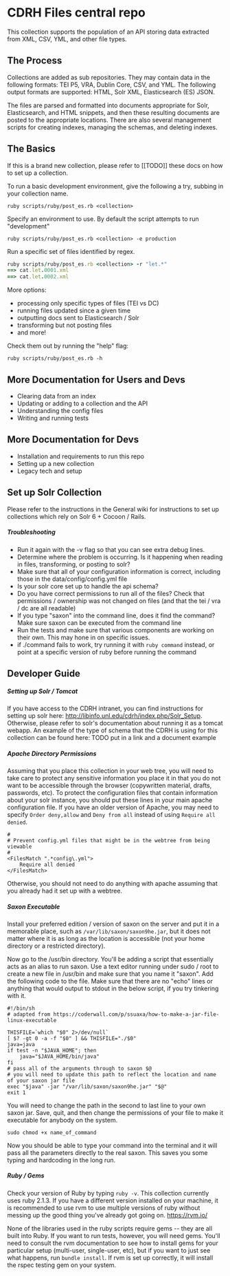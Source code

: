 CDRH Files central repo
======

This collection supports the population of an API storing data extracted from XML, CSV, YML, and other file types.

## The Process

Collections are added as sub repositories. They may contain data in the following formats: TEI P5, VRA, Dublin Core, CSV, and YML.  The following output formats are supported: HTML, Solr XML, Elasticsearch (ES) JSON.

The files are parsed and formatted into documents appropriate for Solr, Elasticsearch, and HTML snippets, and then these resulting documents are posted to the appropriate locations. There are also several management scripts for creating indexes, managing the schemas, and deleting indexes.

## The Basics

If this is a brand new collection, please refer to [[TODO]] these docs on how to set up a collection.

To run a basic development environment, give the following a try, subbing in your collection name.

```
ruby scripts/ruby/post_es.rb <collection>
```

Specify an environment to use. By default the script attempts to run "development"

```
ruby scripts/ruby/post_es.rb <collection> -e production
```

Run a specific set of files identified by regex.

```ruby
ruby scripts/ruby/post_es.rb <collection> -r "let.*"
==> cat.let.0001.xml
==> cat.let.0002.xml
```

More options:

- processing only specific types of files (TEI vs DC)
- running files updated since a given time
- outputting docs sent to Elasticsearch / Solr
- transforming but not posting files
- and more!

Check them out by running the "help" flag:

```
ruby scripts/ruby/post_es.rb -h
```

## More Documentation for Users and Devs

- Clearing data from an index
- Updating or adding to a collection and the API
- Understanding the config files
- Writing and running tests

## More Documentation for Devs

- Installation and requirements to run this repo
- Setting up a new collection
- Legacy tech and setup







## Set up Solr Collection

Please refer to the instructions in the General wiki for instructions to set up collections which rely on Solr 6 + Cocoon / Rails.



##### <a name="trouble_post"></a> Troubleshooting

- Run it again with the -v flag so that you can see extra debug lines.
- Determine where the problem is occurring.  Is it happening when reading in files, transforming, or posting to solr?
- Make sure that all of your configuration information is correct, including those in the data/config/config.yml file
- Is your solr core set up to handle the api schema?
- Do you have correct permissions to run all of the files? Check that permissions / ownership was not changed on files (and that the tei / vra / dc are all readable)
- If you type "saxon" into the command line, does it find the command?  Make sure saxon can be executed from the command line
- Run the tests and make sure that various components are working on their own. This may hone in on specific issues.
- if ./command fails to work, try running it with `ruby command` instead, or point at a specific version of ruby before running the command



Developer Guide
------
##### <a name="solr_core"></a> Setting up Solr / Tomcat
If you have access to the CDRH intranet, you can find instructions for setting up solr here:  http://libinfo.unl.edu/cdrh/index.php/Solr_Setup.  Otherwise, please refer to solr's documentation about running it as a tomcat webapp.  An example of the type of schema that the CDRH is using for this collection can be found here:  TODO put in a link and a document example

##### <a name="apache"></a> Apache Directory Permissions
Assuming that you place this collection in your web tree, you will need to take care to protect any sensitive information you place it in that you do not want to be accessible through the browser (copywritten material, drafts, passwords, etc).  To protect the configuration files that contain information about your solr instance, you should put these lines in your main apache configuration file.  If you have an older version of Apache, you may need to specify `Order deny,allow` and `Deny from all` instead of using `Require all denied`.
```
#
# Prevent config.yml files that might be in the webtree from being viewable
#
<FilesMatch ".*config\.yml">
    Require all denied
</FilesMatch>
```
Otherwise, you should not need to do anything with apache assuming that you already had it set up with a webtree.

##### <a name="saxon"></a> Saxon Executable
Install your preferred edition / version of saxon on the server and put it in a memorable place, such as `/var/lib/saxon/saxon9he.jar`, but it does not matter where it is as long as the location is accessible (not your home directory or a restricted directory).

Now go to the /usr/bin directory.  You'll be adding a script that essentially acts as an alias to run saxon.  Use a text editor running under sudo / root to create a new file in /usr/bin and make sure that you name it "saxon".  Add the following code to the file.  Make sure that there are no "echo" lines or anything that would output to stdout in the below script, if you try tinkering with it.

```
#!/bin/sh
# adapted from https://coderwall.com/p/ssuaxa/how-to-make-a-jar-file-linux-executable

THISFILE=`which "$0" 2>/dev/null`
[ $? -gt 0 -a -f "$0" ] && THISFILE="./$0"
java=java
if test -n "$JAVA_HOME"; then
    java="$JAVA_HOME/bin/java"
fi
# pass all of the arguments through to saxon $@
# you will need to update this path to reflect the location and name of your saxon jar file
exec "$java" -jar "/var/lib/saxon/saxon9he.jar" "$@"
exit 1
```
You will need to change the path in the second to last line to your own saxon jar.  Save, quit, and then change the permissions of your file to make it executable for anybody on the system.
```
sudo chmod +x name_of_command
```
Now you should be able to type your command into the terminal and it will pass all the parameters directly to the real saxon.  This saves you some typing and hardcoding in the long run.

##### <a name="ruby"></a> Ruby / Gems
Check your version of Ruby by typing `ruby -v`.  This collection currently uses ruby 2.1.3.  If you have a different version installed on your machine, it is recommended to use rvm to use multiple versions of ruby without messing up the good thing you've already got going on.  https://rvm.io/

None of the libraries used in the ruby scripts require gems -- they are all built into Ruby.  If you want to run tests, however, you will need gems.  You'll need to consult the rvm documentation to see how to install gems for your particular setup (multi-user, single-user, etc), but if you want to just see what happens, run `bundle install`.  If rvm is set up correctly, it will install the rspec testing gem on your system.


